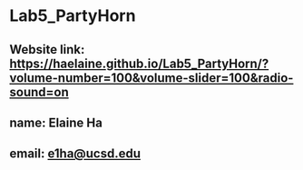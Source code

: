 # Lab5_PartyHorn
## Website link: https://haelaine.github.io/Lab5_PartyHorn/?volume-number=100&volume-slider=100&radio-sound=on
## name: Elaine Ha
## email: e1ha@ucsd.edu
